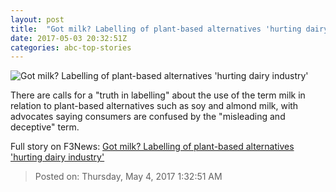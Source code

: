 ```yaml
---
layout: post
title:  "Got milk? Labelling of plant-based alternatives 'hurting dairy industry'"
date: 2017-05-03 20:32:51Z
categories: abc-top-stories
---
```


![Got milk? Labelling of plant-based alternatives 'hurting dairy industry'](http://www.abc.net.au/news/image/8494768-1x1-700x700.jpg)

There are calls for a "truth in labelling" about the use of the term milk in relation to plant-based alternatives such as soy and almond milk, with advocates saying consumers are confused by the "misleading and deceptive" term.


Full story on F3News: [Got milk? Labelling of plant-based alternatives 'hurting dairy industry'](http://www.f3nws.com/n/qhSuED)

> Posted on: Thursday, May 4, 2017 1:32:51 AM
